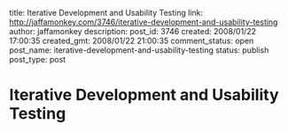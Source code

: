 title: Iterative Development and Usability Testing
link: http://jaffamonkey.com/3746/iterative-development-and-usability-testing
author: jaffamonkey
description: 
post_id: 3746
created: 2008/01/22 17:00:35
created_gmt: 2008/01/22 21:00:35
comment_status: open
post_name: iterative-development-and-usability-testing
status: publish
post_type: post

# Iterative Development and Usability Testing

